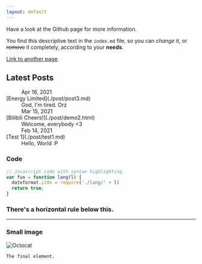 ```yaml
---
layout: default
---
```


Have a look at the Github page for more information.

You find this descriptive text in the `index.md` file, so you can _change_ it, or ~~remove~~ it completely, according to your **needs**.

[Link to another page](./another-page.html).

## Latest Posts

  <dd>Apr 16, 2021</dd>
  [Energy Limited](./post/post3.md)
  <dd>God, I'm tired. Orz</dd>
  <dd>Mar 15, 2021</dd>
  [Bilibili Cheers!](./post/demo2.html)
  <dd>Welcome, everybody <3</dd>
  <dd>Feb 14, 2021</dd>
  [Test 1](./post/test1.md)
  <dd>Hello, World :P</dd>

### Code

```js
// Javascript code with syntax highlighting.
var fun = function lang(l) {
  dateformat.i18n = require('./lang/' + l)
  return true;
}
```

### There's a horizontal rule below this.

* * *

### Small image

![Octocat](https://github.githubassets.com/images/icons/emoji/octocat.png)

```
The final element.
```
